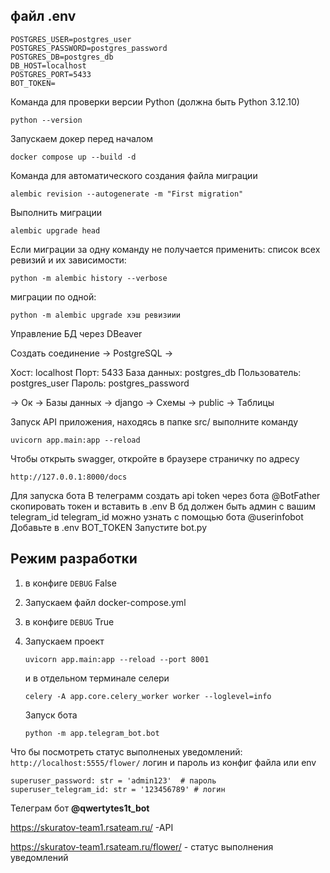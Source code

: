 ## файл .env

```
POSTGRES_USER=postgres_user
POSTGRES_PASSWORD=postgres_password
POSTGRES_DB=postgres_db
DB_HOST=localhost
POSTGRES_PORT=5433
BOT_TOKEN=
```

Команда для проверки версии Python (должна быть Python 3.12.10)

```
python --version
```

Запускаем докер перед началом

```
docker compose up --build -d
```

Команда для автоматического создания файла миграции

```
alembic revision --autogenerate -m "First migration"
```

Выполнить миграции

```
alembic upgrade head
```

Если миграции за одну команду не получается применить:
список всех ревизий и их зависимости:

```
python -m alembic history --verbose
```

миграции по одной:

```
python -m alembic upgrade хэш ревизиии
```

Управление БД через DBeaver

Создать соединение -> PostgreSQL ->

Хост: localhost
Порт: 5433
База данных: postgres_db
Пользователь: postgres_user
Пароль: postgres_password

-> Ок -> Базы данных -> django -> Схемы -> public -> Таблицы

Запуск API приложения, находясь в папке src/ выполните команду

```
uvicorn app.main:app --reload
```

Чтобы открыть swagger, откройте в браузере страничку по адресу

```
http://127.0.0.1:8000/docs
```

Для запуска бота
В телеграмм создать api token через бота @BotFather
скопировать токен и вставить в .env
В бд должен быть админ с вашим telegram_id
telegram_id можно узнать с помощью бота @userinfobot
Добавьте в .env BOT_TOKEN
Запустите bot.py

## Режим разработки

1. в конфиге `DEBUG` False
2. Запускаем файл docker-compose.yml
3. в конфиге `DEBUG` True
4. Запускаем проект

   ```
   uvicorn app.main:app --reload --port 8001
   ```

   и в отдельном терминале селери
   ```
   celery -A app.core.celery_worker worker --loglevel=info
   ```

   Запуск бота
   ```
   python -m app.telegram_bot.bot
   ```

Что бы посмотреть статус выполненых уведомлений:
`http://localhost:5555/flower/` логин и пароль из конфиг файла или env
```
superuser_password: str = 'admin123'  # пароль
superuser_telegram_id: str = '123456789' # логин
```

Телеграм бот **@qwertytes1t_bot**

https://skuratov-team1.rsateam.ru/ -API

https://skuratov-team1.rsateam.ru/flower/ - статус выполнения уведомлений